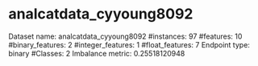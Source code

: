 # analcatdata_cyyoung8092
Dataset name: analcatdata_cyyoung8092
#instances: 97
#features: 10
  #binary_features: 2
  #integer_features: 1
  #float_features: 7
Endpoint type: binary
#Classes: 2
Imbalance metric: 0.25518120948
